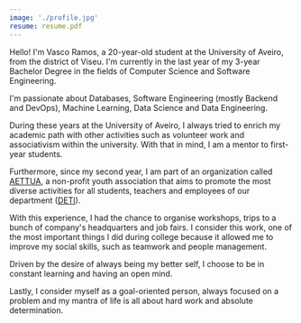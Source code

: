```yaml
---
image: './profile.jpg'
resume: resume.pdf
---
```


Hello! I'm Vasco Ramos, a 20-year-old student at the University of Aveiro, from the district of Viseu. I'm currently in the last year of my 3-year Bachelor Degree in the fields of Computer Science and Software Engineering. 

I'm passionate about Databases, Software Engineering (mostly Backend and DevOps), Machine Learning, Data Science and Data Engineering.

During these years at the University of Aveiro, I always tried to enrich my academic path with other activities such as volunteer work and associativism within the university. With that in mind, I am a mentor to first-year students.

Furthermore, since my second year, I am part of an organization called <a href="http://aettua.pt" target="_blank" rel="noopener noreferrer">AETTUA</a>, a non-profit youth association that aims to promote the most diverse activities for all students, teachers and employees of our department (<a href="https://www.ua.pt/deti" target="_blank" rel="noopener noreferrer">DETI</a>).

With this experience, I had the chance to organise workshops, trips to a bunch of company's headquarters and job fairs. I consider this work, one of the most important things I did during college because it allowed me to improve my social skills, such as teamwork and people management.

Driven by the desire of always being my better self, I choose to be in constant learning and having an open mind.

Lastly, I consider myself as a goal-oriented person, always focused on a problem and my mantra of life is all about hard work and absolute determination.
